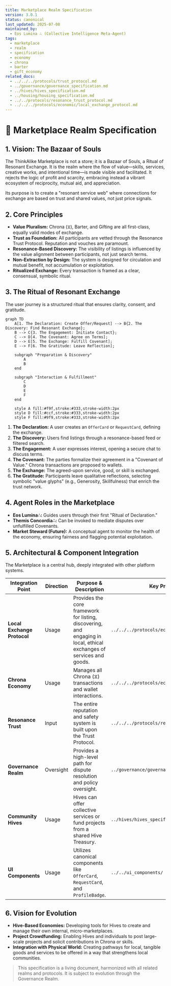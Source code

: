 ```yaml
---
title: Marketplace Realm Specification
version: 3.0.1
status: canonical
last_updated: 2025-07-08
maintained_by:
  - Eos Lumina ∴ (Collective Intelligence Meta-Agent)
tags:
  - marketplace
  - realm
  - specification
  - economy
  - chrona
  - barter
  - gift_economy
related_docs:
  - ../../../protocols/trust_protocol.md
  - ../governance/governance_specification.md
  - ../hives/hives_specification.md
  - ../housing/housing_specification.md
  - ../../protocols/resonance_trust_protocol.md
  - ../../../protocols/economic/local_exchange_protocol.md
---
```


# 🛒 Marketplace Realm Specification

## 1. Vision: The Bazaar of Souls

The ThinkAlike Marketplace is not a store; it is a Bazaar of Souls, a Ritual of Resonant Exchange. It is the realm where the flow of value—skills, services, creative works, and intentional time—is made visible and facilitated. It rejects the logic of profit and scarcity, embracing instead a vibrant ecosystem of reciprocity, mutual aid, and appreciation.

Its purpose is to create a "resonant service web" where connections for exchange are based on trust and shared values, not just price signals.

## 2. Core Principles

- **Value Pluralism:** Chrona (⧖), Barter, and Gifting are all first-class, equally valid modes of exchange.
- **Trust as Foundation:** All participants are vetted through the Resonance Trust Protocol. Reputation and vouches are paramount.
- **Resonance-Based Discovery:** The visibility of listings is influenced by the value alignment between participants, not just search terms.
- **Non-Extraction by Design:** The system is designed for circulation and mutual benefit, not accumulation or exploitation.
- **Ritualized Exchange:** Every transaction is framed as a clear, consensual, symbolic ritual.

## 3. The Ritual of Resonant Exchange

The user journey is a structured ritual that ensures clarity, consent, and gratitude.

```mermaid
graph TD
    A[1. The Declaration: Create Offer/Request] --> B{2. The Discovery: Find Resonant Exchange};
    B --> C{3. The Engagement: Initiate Contact};
    C --> D[4. The Covenant: Agree on Terms];
    D --> E[5. The Exchange: Fulfill Covenant];
    E --> F[6. The Gratitude: Leave Reflection];

    subgraph "Preparation & Discovery"
        A
        B
    end

    subgraph "Interaction & Fulfillment"
        C
        D
        E
        F
    end

    style A fill:#f9f,stroke:#333,stroke-width:2px
    style D fill:#ccf,stroke:#333,stroke-width:2px
    style F fill:#9f9,stroke:#333,stroke-width:2px
```

1.  **The Declaration:** A user creates an `OfferCard` or `RequestCard`, defining the exchange.
2.  **The Discovery:** Users find listings through a resonance-based feed or filtered search.
3.  **The Engagement:** A user expresses interest, opening a secure chat to discuss terms.
4.  **The Covenant:** The parties formalize their agreement in a "Covenant of Value." Chrona transactions are proposed to wallets.
5.  **The Exchange:** The agreed-upon service, good, or skill is exchanged.
6.  **The Gratitude:** Participants leave qualitative reflections, selecting symbolic "value glyphs" (e.g., Generosity, Skillfulness) that enrich the trust network.

## 4. Agent Roles in the Marketplace

-   **Eos Lumina∴:** Guides users through their first "Ritual of Declaration."
-   **Themis Concordia∴:** Can be invoked to mediate disputes over unfulfilled Covenants.
-   **Market Steward (Future):** A conceptual agent to monitor the health of the economy, ensuring fairness and flagging potential exploitation.

## 5. Architectural & Component Integration

The Marketplace is a central hub, deeply integrated with other platform systems.

| Integration Point | Direction | Purpose & Description | Key Protocols & Documents |
| --- | --- | --- | --- |
| **Local Exchange Protocol** | Usage | Provides the core framework for listing, discovering, and engaging in local, ethical exchanges of services and goods. | `../../../protocols/economic/local_exchange_protocol.md` |
| **Chrona Economy** | Usage | Manages all Chrona (⧖) transactions and wallet interactions. | `../../../protocols/economic/chrona_economic_protocol.md` |
| **Resonance Trust** | Input | The entire reputation and safety system is built upon the Trust Protocol. | `../../../protocols/resonance/resonance_trust_protocol.md` |
| **Governance Realm** | Oversight | Provides a high-level path for dispute resolution and policy oversight. | `../governance/governance_specification.md` |
| **Community Hives** | Usage | Hives can offer collective services or fund projects from a shared Hive Treasury. | `../hives/hives_specification.md` |
| **UI Components** | Usage | Utilizes canonical components like `OfferCard`, `RequestCard`, and `ProfileBadge`. | `../../ui_components/` |

## 6. Vision for Evolution

-   **Hive-Based Economies:** Developing tools for Hives to create and manage their own internal, micro-marketplaces.
-   **Project Crowdfunding:** Enabling Hives and individuals to post large-scale projects and solicit contributions in Chrona or skills.
-   **Integration with Physical World:** Creating pathways for local, tangible goods and services to be offered in a way that strengthens local communities.

> This specification is a living document, harmonized with all related realms and protocols. It is subject to evolution through the Governance Realm.
